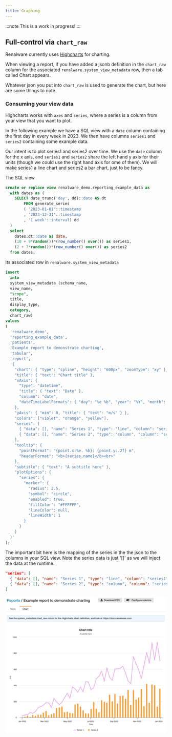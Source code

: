 ```yaml
---
title: Graphing
---
```


:::note
This is a work in progress!
:::

## Full-control via `chart_raw`

Renalware currently uses [Highcharts](https://www.highcharts.com) for charting.

When viewing a report, if you have added a jsonb definition in the `chart_raw` column for the associated
`renalware.system_view_metadata` row, then a tab called Chart appears.

Whatever json you put into `chart_raw` is used to generate the chart, but here are some things to
note.

### Consuming your view data

Highcharts works with `axes` and `series`, where a series is a column from your view that you want
to plot.

In the following example we have a SQL view with a `date` column containing the first day in every
week in 2023. We then have columns `series1` and `series2` containing some example data.

Our intent is to plot series1 and series2 over time. We use the `date` column for the x axis,
and `series1` and `series2` share the left hand y axis for their units
(though we could use the right hand axis for ome of them).
We will make series1 a line chart and series2 a bar chart, just to be fancy.

The SQL view
```SQL
create or replace view renalware_demo.reporting_example_data as
  with dates as (
    SELECT date_trunc('day', dd)::date AS dt
        FROM generate_series
        ( '2023-01-01'::timestamp
        , '2023-12-31'::timestamp
        , '1 week'::interval) dd
  )
  select
    dates.dt::date as date,
    (10 + 9*random())*(row_number() over()) as series1,
    (2 + 7*random())*(row_number() over()) as series2
  from dates;
```

Its associated row in `renalware.system_view_metadata`
```SQL
insert
  into
  system_view_metadata (schema_name,
  view_name,
  "scope",
  title,
  display_type,
  category,
  chart_raw)
values
(
  'renalware_demo',
  'reporting_example_data',
  'patients',
  'Example report to demonstrate charting',
  'tabular',
  'report',
  '{
    "chart": { "type": "spline", "height": "600px", "zoomType": "xy" },
    "title": { "text": "Chart title" },
    "xAxis": {
      "type": "datetime",
      "title": { "text": "Date" },
      "column": "date",
      "dateTimeLabelFormats": { "day": "%e %b", "year": "%Y", "month": "%b %Y" }
    },
    "yAxis": { "min": 0, "title": { "text": "m/s" } },
    "colors": ["violet", "orange", "yellow"],
    "series": [
      { "data": [], "name": "Series 1", "type": "line", "column": "series1" },
      { "data": [], "name": "Series 2", "type": "column", "column": "series2" }
    ],
    "tooltip": {
      "pointFormat": "{point.x:%e. %b}: {point.y:.2f} m",
      "headerFormat": "<b>{series.name}</b><br>"
    },
    "subtitle": { "text": "A subtitle here" },
    "plotOptions": {
      "series": {
        "marker": {
          "radius": 2.5,
          "symbol": "circle",
          "enabled": true,
          "fillColor": "#FFFFFF",
          "lineColor": null,
          "lineWidth": 1
        }
      }
    }
  }'
);
```

The important bit here is the mapping of the series in the the json to the columns in your SQL view.
Note the series data is just '[]' as we will inject the data at the runtime.
```json
"series": [
  { "data": [], "name": "Series 1", "type": "line", "column": "series1" },
  { "data": [], "name": "Series 2", "type": "column", "column": "series2" }
]
```

![Example chart](/img/example-chart.jpg)
